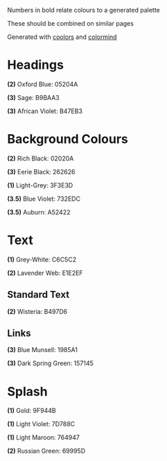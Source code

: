 Numbers in bold relate colours to a generated palette

These should be combined on similar pages

Generated with [coolors](https://coolors.co/) and [colormind](http://colormind.io/)

# Headings

**(2)** Oxford Blue: 05204A

**(3)** Sage: B9BAA3

**(3)** African Violet: B47EB3

# Background Colours

**(2)** Rich Black: 02020A

**(3)** Eerie Black: 262626

**(1)** Light-Grey: 3F3E3D

**(3.5)** Blue Violet: 732EDC

**(3.5)** Auburn: A52422

# Text

**(1)** Grey-White: C6C5C2

**(2)** Lavender Web: E1E2EF

## Standard Text

**(2)** Wisteria: B497D6

## Links

**(3)** Blue Munsell: 1985A1

**(3)** Dark Spring Green: 157145

# Splash

**(1)** Gold: 9F944B

**(1)** Light Violet: 7D788C

**(1)** Light Maroon: 764947

**(2)** Russian Green: 69995D